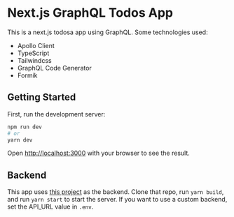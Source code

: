 # Next.js GraphQL Todos App

This is a next.js todosa app using GraphQL. Some technologies used:

-   Apollo Client
-   TypeScript
-   Tailwindcss
-   GraphQL Code Generator
-   Formik

## Getting Started

First, run the development server:

```bash
npm run dev
# or
yarn dev
```

Open [http://localhost:3000](http://localhost:3000) with your browser to see the result.

## Backend

This app uses [this project](https://PythonCreator27/apollo-gql-api) as the backend. Clone that repo, run `yarn build`, and run `yarn start` to start the server. If you want to use a custom backend, set the API_URL value in `.env`.
